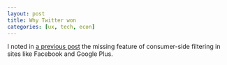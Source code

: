 ```yaml
---
layout: post
title: Why Twitter won
categories: [ux, tech, econ]
---
```


I noted in [a previous post](/2014-05-19/consumer-side-filtering.html) the missing feature of consumer-side filtering in sites like Facebook and Google Plus.
